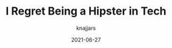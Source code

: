 ---
author: knajjars
date: 2021-06-27
layout: post.njk
publisher: thepracticaldev
tags:
  - meta
target_url: https://dev.to/knajjars/learnings-after-5-years-of-being-a-hipster-in-tech-1b0n
title: I Regret Being a Hipster in Tech
---